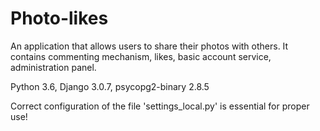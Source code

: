#  Photo-likes

An application that allows users to share their photos with others. 
It contains commenting mechanism, likes, basic account service, administration panel.

Python 3.6, Django 3.0.7, psycopg2-binary 2.8.5

Correct configuration of the file 'settings_local.py' is essential for proper use!